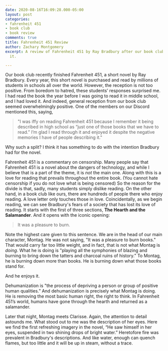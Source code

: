 ```yaml
---
date: 2020-08-16T16:09:28.000-05:00
layout: post
categories:
- fahrenheit 451
- book club
- book review
comments: true
title: Fahrenheit 451 Review
author: Zachary Montgomery
excerpt: A review of Fahrenheit 451 by Ray Bradbury after our book club recently completed
  it.

---
```

Our book club recently finished Fahrenheit 451, a short novel by Ray Bradbury. Every year, this short novel is purchased and read by millions of students in schools all over the world. However, the reception is not too positive. From boredom to hatred, these students’ responses surprised me. I had read the book the year before I was going to read it in middle school, and I had loved it. And indeed, general reception from our book club seemed overwhelmingly positive. One of the members on our Discord mentioned this, saying,

> "I was iffy on reading Fahrenheit 451 because I remember it being described in high school as “just one of those books that we have to read.” I’m glad I read through it and enjoyed it despite the negative memories I have of people describing it."

Why such a split? I think it has something to do with the intention Bradbury had for the novel.

Fahrenheit 451 is a commentary on censorship. Many people say that Fahrenheit 451 is a novel about the dangers of technology, and while I believe that is a part of the theme, it is _not_ the main one. Along with this is a love for reading that prevails throughout the entire book. (You cannot hate censorship if you do not love what is being censored) So the reason for the divide is that, sadly, many students simply dislike reading. On the other hand, in a book club like ours, there are hundreds of people there who enjoy reading. A love letter only touches those in love. Coincidentally, as we begin reading, we can see Bradbury's fears of a society that has lost its love of reading. It starts with the first of three sections, **The Hearth and the Salamander**. And it opens with the iconic opening:

> It was a pleasure to burn.

Note the highest care given to this sentence. We are in the head of our main character, Montag. He was not saying, "It was a pleasure to burn books." That would carry far too little weight, and in fact, that is not what Montag is _doing_. What he is doing is "playing all the symphonies of blazing and burning to bring down the tatters and charcoal ruins of history.” To Montag, he is burning down more than books. He is burning down what those books stand for.

And he enjoys it.

Dehumanization is "the process of depriving a person or group of positive human qualities.” And dehumanization is precisely what Montag is doing. He is removing the most basic human right, the right to think. In Fahrenheit 451’s world, humans have gone through the hearth and returned as a salamander.

Later that night, Montag meets Clarisse. Again, the attention to detail astounds me. What stood out to me was the description of her eyes. Here we find the first refreshing imagery in the novel, “He saw himself in her eyes, suspended in two shining drops of bright water.” Heretofore fire was prevalent in Bradbury's descriptions. And like water, enough can quench flames, but too little and it will be up in steam, without a trace.